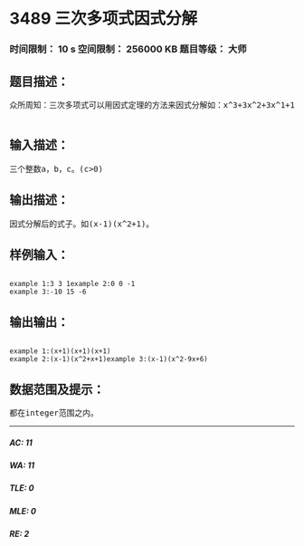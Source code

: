 # 3489 三次多项式因式分解   
### 时间限制： 10 s     空间限制： 256000 KB     题目等级： 大师  
## 题目描述：  

<pre>
众所周知：三次多项式可以用因式定理的方法来因式分解如：x^3+3x^2+3x^1+1   当x=-1时，原式=0；   所以有因式(x+1);   （此处省略30字）   原式=(x+1)(x+1)(x+1)如：x^3+8   8的约数有±1，±2，±4，±8，依次代入原式   可得：   当x=-2时，原式=0；   所以有因式(x+2);   （此处省略30字）   原式=(x+2)(x^2-2x+1)一个三次多项式x^3+ax^2+bx^1+c=0,对其进行因式分解。    a,b为整数，c为正整数。这道题怎么样？                                 由Eden提供                                 难度系数：89                                 Good luck!                                                *              *     *     *     * * *     *  * * *     * * * *    * * *       *  * * **     *     *   *       *   * *     *   *      *   * * * * *    * *    * *   * *       * * *     *       *    * * * *    * * *       *     

</pre>
  
  
## 输入描述：  

<pre>
三个整数a，b，c。(c>0)
</pre>
  
  
## 输出描述：  

<pre>
因式分解后的式子。如(x-1)(x^2+1)。
</pre>
  
  
## 样例输入：  

<pre><code>
example 1:3 3 1example 2:0 0 -1  
example 3:-10 15 -6
</code></pre>
  
  
## 输出输出：  

<pre><code>
example 1:(x+1)(x+1)(x+1)  
example 2:(x-1)(x^2+x+1)example 3:(x-1)(x^2-9x+6)
</code></pre>
  
  
## 数据范围及提示：  

<pre>
都在integer范围之内。
</pre>
  
  
***  

##### AC: 11  
##### WA: 11  
##### TLE: 0  
##### MLE: 0  
##### RE: 2  

